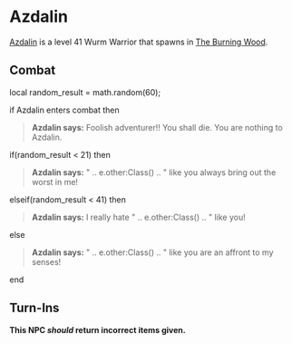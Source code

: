 # Azdalin



[Azdalin](/npc/87006) is a level 41 Wurm Warrior that spawns in [The Burning Wood](/zone/87).



## Combat

local random_result = math.random(60);


if Azdalin enters combat  then


>**Azdalin says:** Foolish adventurer!!  You shall die.  You are nothing to Azdalin. 


if(random_result < 21) then



>**Azdalin says:** " .. e.other:Class() .. " like you always bring out the worst in me!


elseif(random_result < 41) then



>**Azdalin says:** I really hate " .. e.other:Class() .. " like you!


else



>**Azdalin says:** " .. e.other:Class() .. " like you are an affront to my senses!

end



## Turn-Ins



**This NPC *should* return incorrect items given.**






